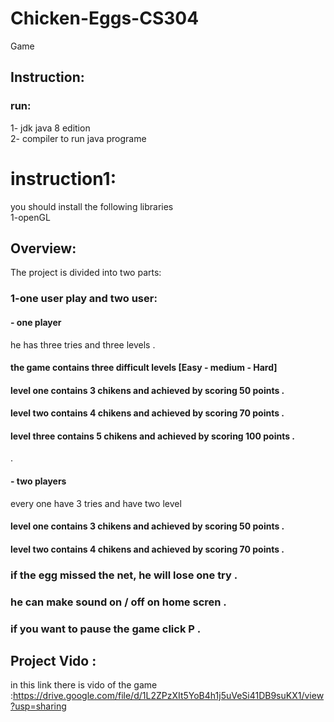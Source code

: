 # Chicken-Eggs-CS304
Game 
## Instruction:
### run:
1- jdk java 8 edition  <br />
2- compiler  to run java programe <br />
# instruction1:
you should install the following libraries
<br />
1-openGL <br />

## Overview:
The project is divided into two parts: <br />
### 1-one user play and two user:
#### - one  player
he has three tries and three levels .
#### the game contains three difficult levels [Easy - medium - Hard]
#### level one contains 3 chikens and achieved by scoring 50 points .   
#### level two contains 4 chikens  and achieved by scoring 70 points .
#### level three contains 5 chikens  and achieved by scoring 100 points .
.
#### - two players
 every one have 3 tries and have two level 
 #### level one contains 3 chikens and achieved by scoring 50 points .   
 #### level two contains 4 chikens  and achieved by scoring 70 points .

### if the egg missed the net, he will lose one try . 

### he can make sound on / off on home scren .

### if you want to pause the game click P . 

## Project Vido  :
in this link there is vido of the game :https://drive.google.com/file/d/1L2ZPzXIt5YoB4h1j5uVeSi41DB9suKX1/view?usp=sharing <br/>
